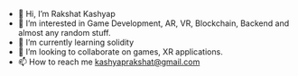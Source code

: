 - 👋 Hi, I’m Rakshat Kashyap
- 👀 I’m interested in Game Development, AR, VR, Blockchain, Backend and almost any random stuff.
- 🌱 I’m currently learning solidity
- 💞️ I’m looking to collaborate on games, XR applications.
- 📫 How to reach me kashyaprakshat@gmail.com

<!---
pixalquarks/pixalquarks is a ✨ special ✨ repository because its `README.md` (this file) appears on your GitHub profile.
You can click the Preview link to take a look at your changes.
--->
